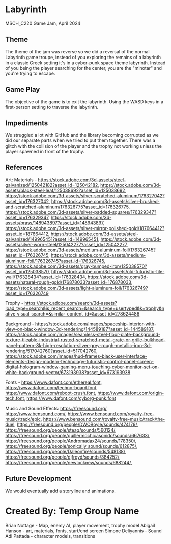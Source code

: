 # Labyrinth
MSCH_C220 Game Jam, April 2024

## Theme
The theme of the jam was reverse so we did a reversal of the normal Labyrinth game troupe, instead of you exploring the remains of a labyrinth in a classic Greek setting it's in a cyber-punk space theme labyrinth. Instead of you being the player searching for the center, you are the "minotar" and you're trying to escape. 
## Game Play
The objective of the game is to exit the labyrinth. Using the WASD keys in a first-person setting to traverse the labyrinth. 

## Impediments
We struggled a lot with GitHub and the library becoming corrupted as we did our separate parts when we tried to put them together. There was a glitch with the collision of the player and the trophy not working unless the player spawned in front of the trophy.

## References

Art: 
Materials - https://stock.adobe.com/3d-assets/steel-galvanized/125042182?asset_id=125042182, https://stock.adobe.com/3d-assets/black-steel-leaf/125038692?asset_id=125038692, https://stock.adobe.com/3d-assets/silver-scratched-aluminum/176327042?asset_id=176327042, https://stock.adobe.com/3d-assets/silver-brushed-and-scratched-aluminum/176326775?asset_id=176326775, https://stock.adobe.com/3d-assets/silver-padded-squares/176329347?asset_id=176329347, https://stock.adobe.com/3d-assets/brass/148943897?asset_id=148943897, https://stock.adobe.com/3d-assets/silver-mirror-polished-gold/187664412?asset_id=187664412, https://stock.adobe.com/3d-assets/steel-galvanized/149965451?asset_id=149965451, https://stock.adobe.com/3d-assets/silver-worn-steel/125042277?asset_id=125042277, https://stock.adobe.com/3d-assets/medium-aluminum-foil/176326745?asset_id=176326745, https://stock.adobe.com/3d-assets/medium-aluminum-foil/176326745?asset_id=176326745, https://stock.adobe.com/3d-assets/gray-bumped-iron/125038570?asset_id=125038570, https://stock.adobe.com/3d-assets/old-futuristic-tile-wall/176328434?asset_id=176328434, https://stock.adobe.com/3d-assets/natural-rough-gold/176878033?asset_id=176878033, https://stock.adobe.com/3d-assets/light-aluminum-foil/176326749?asset_id=176326749

Trophy - https://stock.adobe.com/search/3d-assets?load_type=search&is_recent_search=&search_type=usertyped&k=trophy&native_visual_search=&similar_content_id=&asset_id=278624486

Background - https://stock.adobe.com/images/spaceship-interior-with-view-on-black-window-3d-rendering/144589187?asset_id=144589187, https://stock.adobe.com/images/seamless-steel-floor-plate-background-texture-tileable-industrial-rusted-scratched-metal-grate-or-grille-bulkhead-panel-pattern-8k-high-resolution-silver-grey-rough-metallic-iron-3d-rendering/517042760?asset_id=517042760, https://stock.adobe.com/images/hud-frames-black-user-interface-elements-design-modern-technology-futuristic-control-panel-screen-digital-hologram-window-gaming-menu-touching-cyber-monitor-set-on-white-background-vector/673193938?asset_id=673193938

Fonts - https://www.dafont.com/ethereal.font, https://www.dafont.com/techno-board.font, https://www.dafont.com/reboot-crush.font, https://www.dafont.com/origin-tech.font, https://www.dafont.com/cyborg-punk.font

Music and Sound Effects:
https://freesound.org/, https://www.bensound.com/,  https://www.bensound.com/royalty-free-music/track/epic, https://www.bensound.com/royalty-free-music/track/the-duel, https://freesound.org/people/DWOBoyle/sounds/474179/, https://freesound.org/people/steaq/sounds/560124/, https://freesound.org/people/guillermochicasonido/sounds/667633/, https://freesound.org/people/Andromadax24/sounds/178350/, https://freesound.org/people/sonically_sound/sounds/612875/, https://freesound.org/people/Daleonfire/sounds/548138/, https://freesound.org/people/djfroyd/sounds/384252/, 
https://freesound.org/people/newlocknew/sounds/688244/, 

## Future Development
We would eventually add a storyline and animations. 

# Created By: Temp Group Name
Brian Nottage - Map, enemy AI, player movement, trophy model
Abigail Hanson - art, materials, fonts, start/end screen 
Simone Deliyannis - Sound
Adi Pattada - character models, transitions

